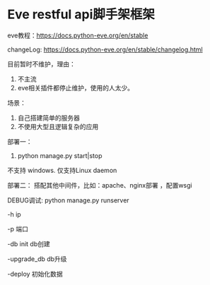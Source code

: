 # Eve restful api脚手架框架

eve教程：https://docs.python-eve.org/en/stable

changeLog: https://docs.python-eve.org/en/stable/changelog.html

目前暂时不维护，理由：
1. 不主流
1. eve相关插件都停止维护，使用的人太少。

场景：
1. 自己搭建简单的服务器
1. 不使用大型且逻辑复杂的应用


部署一：
1. python manage.py start|stop

不支持 windows. 仅支持Linux daemon

部署二：
搭配其他中间件，比如：apache、nginx部署 ，配置wsgi


DEBUG调试:
python manage.py runserver

-h ip

-p 端口

-db init db创建

-upgrade_db db升级

-deploy 初始化数据